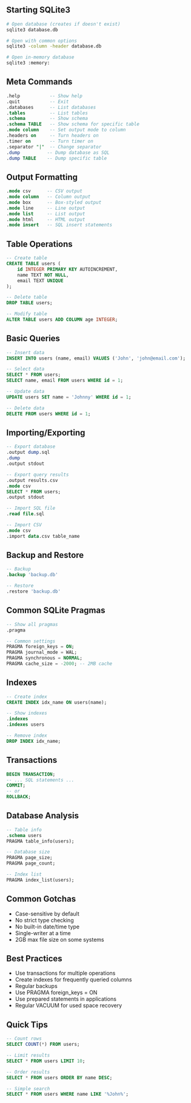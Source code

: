 ## Starting SQLite3
```bash
# Open database (creates if doesn't exist)
sqlite3 database.db

# Open with common options
sqlite3 -column -header database.db

# Open in-memory database
sqlite3 :memory:
```

## Meta Commands
```sql
.help           -- Show help
.quit           -- Exit
.databases      -- List databases
.tables         -- List tables
.schema         -- Show schema
.schema TABLE   -- Show schema for specific table
.mode column    -- Set output mode to column
.headers on     -- Turn headers on
.timer on       -- Turn timer on
.separator "|"  -- Change separator
.dump          -- Dump database as SQL
.dump TABLE    -- Dump specific table
```

## Output Formatting
```sql
.mode csv      -- CSV output
.mode column   -- Column output
.mode box      -- Box-styled output
.mode line     -- Line output
.mode list     -- List output
.mode html     -- HTML output
.mode insert   -- SQL insert statements
```

## Table Operations
```sql
-- Create table
CREATE TABLE users (
    id INTEGER PRIMARY KEY AUTOINCREMENT,
    name TEXT NOT NULL,
    email TEXT UNIQUE
);

-- Delete table
DROP TABLE users;

-- Modify table
ALTER TABLE users ADD COLUMN age INTEGER;
```

## Basic Queries
```sql
-- Insert data
INSERT INTO users (name, email) VALUES ('John', 'john@email.com');

-- Select data
SELECT * FROM users;
SELECT name, email FROM users WHERE id = 1;

-- Update data
UPDATE users SET name = 'Johnny' WHERE id = 1;

-- Delete data
DELETE FROM users WHERE id = 1;
```

## Importing/Exporting
```sql
-- Export database
.output dump.sql
.dump
.output stdout

-- Export query results
.output results.csv
.mode csv
SELECT * FROM users;
.output stdout

-- Import SQL file
.read file.sql

-- Import CSV
.mode csv
.import data.csv table_name
```

## Backup and Restore
```sql
-- Backup
.backup 'backup.db'

-- Restore
.restore 'backup.db'
```

## Common SQLite Pragmas
```sql
-- Show all pragmas
.pragma

-- Common settings
PRAGMA foreign_keys = ON;
PRAGMA journal_mode = WAL;
PRAGMA synchronous = NORMAL;
PRAGMA cache_size = -2000; -- 2MB cache
```

## Indexes
```sql
-- Create index
CREATE INDEX idx_name ON users(name);

-- Show indexes
.indexes
.indexes users

-- Remove index
DROP INDEX idx_name;
```

## Transactions
```sql
BEGIN TRANSACTION;
-- ... SQL statements ...
COMMIT;
-- or
ROLLBACK;
```

## Database Analysis
```sql
-- Table info
.schema users
PRAGMA table_info(users);

-- Database size
PRAGMA page_size;
PRAGMA page_count;

-- Index list
PRAGMA index_list(users);
```

## Common Gotchas
- Case-sensitive by default
- No strict type checking
- No built-in date/time type
- Single-writer at a time
- 2GB max file size on some systems

## Best Practices
- Use transactions for multiple operations
- Create indexes for frequently queried columns
- Regular backups
- Use PRAGMA foreign_keys = ON
- Use prepared statements in applications
- Regular VACUUM for used space recovery

## Quick Tips
```sql
-- Count rows
SELECT COUNT(*) FROM users;

-- Limit results
SELECT * FROM users LIMIT 10;

-- Order results
SELECT * FROM users ORDER BY name DESC;

-- Simple search
SELECT * FROM users WHERE name LIKE '%John%';
```